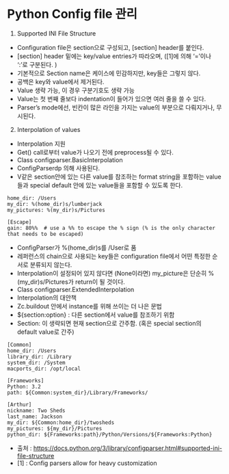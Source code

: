 # Python Config file 관리
1.	Supported INI File Structure
-	Configuration file은 section으로 구성되고, [section] header를 붙인다.
-	[section] header 밑에는 key/value entries가 따라오며, ([1]에 의해 ‘=’이나 ‘:’로 구분된다. )
-	기본적으로 Section name은 케이스에 민감하지만, key들은 그렇지 않다.
-	공백은 key와 value에서 제거된다.
-	Value 생략 가능, 이 경우 구분기호도 생략 가능
-	Value는 첫 번째 줄보다 indentation이 들어가 있으면 여러 줄을 쓸 수 있다. 
-	Parser’s mode에선, 빈칸이 많은 라인을 가지는 value의 부분으로 다뤄지거나, 무시된다.
2.	Interpolation of values
-	Interpolation 지원
  - Get() call로부터 value가 나오기 전에 preprocess될 수 있다.
-	Class configparser.BasicInterpolation
  - ConfigParserdp 의해 사용된다.
  - V같은 section안에 있는 다른 value를 참조하는 format string을 포함하는 value들과 special default 안에 있는 value들을 포함할 수 있도록 한다.
```
home_dir: /Users
my_dir: %(home_dir)s/lumberjack
my_pictures: %(my_dir)s/Pictures

[Escape]
gain: 80%%  # use a %% to escape the % sign (% is the only character that needs to be escaped)
```
  - ConfigParser가 %(home_dir)s를 /User로 품
  - 레퍼런스의 chain으로 사용되는 key들은 configuration file에서 어떤 특정한 순서로 분류되지 않는다.
  - Interpolation이 설정되어 있지 않다면 (None이라면) my_picture은 단순히 %(my_dir)s/Pictures가 return이 될 것이다.
-	Class configparser.ExtendedInterpolation
  - Interpolation의 대안책
  - Zc.buildout 안에서 instance를 위해 쓰이는 더 나은 문법
  - ${section:option} : 다른 section에서 value를 참조하기 위함
  - Section: 이 생략되면 현재 section으로 간주함. (혹은 special section의 default value로 간주)
```
[Common]
home_dir: /Users
library_dir: /Library
system_dir: /System
macports_dir: /opt/local

[Frameworks]
Python: 3.2
path: ${Common:system_dir}/Library/Frameworks/

[Arthur]
nickname: Two Sheds
last_name: Jackson
my_dir: ${Common:home_dir}/twosheds
my_pictures: ${my_dir}/Pictures
python_dir: ${Frameworks:path}/Python/Versions/${Frameworks:Python}
```
-	출처 : https://docs.python.org/3/library/configparser.html#supported-ini-file-structure
-	[1] : Config parsers allow for heavy customization
